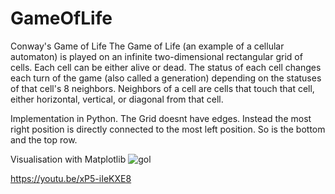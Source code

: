# GameOfLife
Conway's Game of Life
The Game of Life (an example of a cellular automaton) is played on an infinite two-dimensional rectangular grid of cells. Each cell can be either alive or dead. The status of each cell changes each turn of the game (also called a generation) depending on the statuses of that cell's 8 neighbors. Neighbors of a cell are cells that touch that cell, either horizontal, vertical, or diagonal from that cell.

Implementation in Python.
The Grid doesnt have edges. Instead the most right position is directly connected to the most left position. So is the bottom and the top row.

Visualisation with Matplotlib
![gol](https://user-images.githubusercontent.com/29587190/141703528-34898a12-32a2-4dc7-809d-46f049b32e3b.gif)

https://youtu.be/xP5-iIeKXE8
